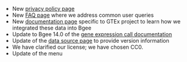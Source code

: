 * New [privacy policy page](https://bgee.org/bgee15_0/?page=privacy_policy)
* New [FAQ page](https://bgee.org/bgee15_0/?page=doc&action=faq) where we address common user queries
* New [documentation page](https://bgee.org/bgee15_0/?page=doc&action=data_sets)
    specific to GTEx project to learn how we integrated these data
    into Bgee
* Update to Bgee 14.0 of the [gene expression call documentation](https://bgee.org/bgee15_0/?page=doc&action=call_files)
* Update of the [data source page](https://bgee.org/bgee15_0/?page=source) to provide version information
* We have clarified our license; we have chosen CC0.
* Update of the menu